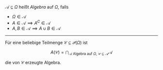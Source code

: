 $\mathcal{A} \subseteq \Omega$ heißt *Algebra* auf $\Omega$, falls
- $\Omega \in \mathcal{A}$
- $A \in \mathcal{A} \implies A^C \in \mathcal{A}$
- $A, B \in \mathcal{A} \implies A \cup B \in \mathcal{A}$

---

Für eine beliebige Teilmenge $\mathcal{C} \subseteq \mathcal{P}(\Omega)$ ist

$$
	A(\mathcal{C}) = \bigcap_{\mathcal{A} \text{ Algebra auf } \Omega, \ \mathcal{C} \subseteq \mathcal{A}} \mathcal{A}
$$

die von $\mathcal{C}$ erzeugte Algebra.